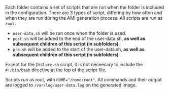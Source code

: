 Each folder contains a set of scripts that are run when the folder is included in the configuration.  There are 3 types of script, differing by how often and when they are run during the AMI generation process.  All scripts are run as `root`.

* `user-data.sh` will be run once when the folder is used.
* `post.sh` will be added to the end of the user-data.sh, **as well as subsequent children of this script (in subfolders)**.  
* `pre.sh` will be added to the start of the user-data.sh, **as well as subsequent children of this script (in subfolders)**

Except for the *first* `pre.sh` script, it is not neceesary to include the `#!/bin/bash` directive at the top of the script file.

Scripts run as root, with `HOME="/home/root"`.  All commands and their output are logged to `/var/log/user-data.log` on the generated image. 